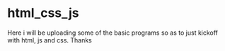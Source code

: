 # html_css_js
Here i will be uploading some of the basic programs so as to just kickoff with html, js and css.
Thanks
